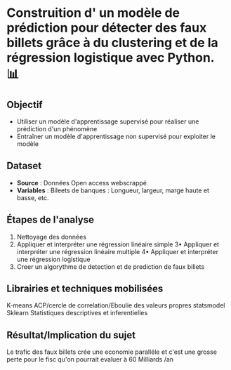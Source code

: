 # Construition d' un modèle de prédiction pour détecter des faux billets grâce à du clustering et de la régression logistique avec Python. 📊



## Objectif
* Utiliser un modèle d'apprentissage supervisé pour réaliser une prédiction d'un phénomène
* Entraîner un modèle d'apprentissage non supervisé pour exploiter le modèle

## Dataset
- **Source** : Données Open access webscrappé 
- **Variables** : Bileets de banques  : Longueur, largeur,  marge haute et  basse, etc.

## Étapes de l'analyse
1. Nettoyage des données
2. Appliquer et interpréter une régression linéaire simple
3•	Appliquer et interpréter une régression linéaire multiple
4•	Appliquer et interpréter une régression logistique
5. Creer  un algorythme de detection et de  prediction de faux billets



## Librairies et  techniques mobilisées
K-means
ACP/cercle de correlation/Eboulie des valeurs propres 
statsmodel
Sklearn
Statistiques descriptives et  inferentielles



## Résultat/Implication du  sujet 
Le  trafic des faux  billets crée  une economie  paralléle et c'est une grosse  perte  pour  le fisc  qu'on  pourrait evaluer  à 60 Milliards /an 
